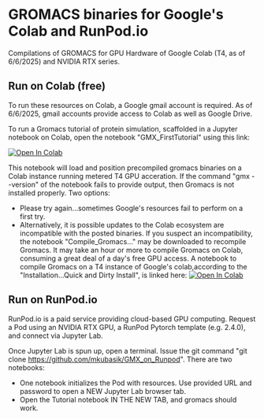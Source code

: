 

# GROMACS binaries for Google's Colab and RunPod.io
Compilations of GROMACS for GPU Hardware of Google Colab (T4, as of 6/6/2025) and NVIDIA RTX series.

## Run on Colab (free)

To run these resources on Colab, a Google gmail account is required.  As of 6/6/2025, gmail accounts provide access to Colab as well as Google Drive.

To run a Gromacs tutorial of protein simulation, scaffolded in a Jupyter notebook on Colab, open the notebook "GMX_FirstTutorial" using this link:

<a href="https://colab.research.google.com/github/mkubasik/gmx_on_colab/blob/main/GMX_FirstTutorial.ipynb" target="_parent"><img src="https://colab.research.google.com/assets/colab-badge.svg" alt="Open In Colab"/></a>

This notebook will load and position precompiled gromacs binaries on a Colab instance running metered T4 GPU acceration.  If the command "gmx --version" of the notebook fails to provide output, then Gromacs is not installed properly.  Two options:

* Please try again...sometimes Google's resources fail to perform on a first try.
* Alternatively, it is possible updates to the Colab ecosystem are incompatible with the posted binaries.  If you suspect an incompatibility, the notebook "Compile_Gromacs..." may be downloaded to recompile Gromacs.  It may take an hour or more to compile Gromacs on Colab, consuming a great deal of a day's free GPU access.
  A notebook to compile Gromacs on a T4 instance of Google's colab,according to the "Installation...Quick and Dirty Install", is linked here: 
  <a href="https://colab.research.google.com/github/mkubasik/gmx_on_colab/blob/main/Compile_Gromacs2025_2_Colab_GPU.ipynb" target="_parent"><img src="https://colab.research.google.com/assets/colab-badge.svg" alt="Open In Colab"/></a>

## Run on RunPod.io

RunPod.io is a paid service providing cloud-based GPU computing.  Request a Pod using an NVIDIA RTX GPU, a RunPod Pytorch template (e.g. 2.4.0), and connect via Jupyter Lab.

Once Jupyter Lab is spun up, open a terminal.  Issue the git command "git clone https://github.com/mkubasik/GMX_on_Runpod".  There are two notebooks:
* One notebook initializes the Pod with resources.  Use provided URL and password to open a NEW Jupyter Lab browser tab.
* Open the Tutorial notebook IN THE NEW TAB, and gromacs should work.


